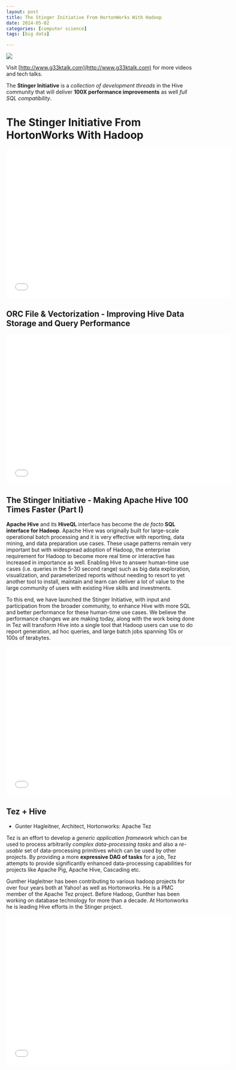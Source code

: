 ```yaml
---
layout: post
title: The Stinger Initiative From HortonWorks With Hadoop
date: 2014-05-02
categories: [computer science]
tags: [big data]

---
```


[![](http://sungsoo.github.com/images/stinger.png)](http://sungsoo.github.com/images/stinger.png)


Visit [http://www.g33ktalk.com](http://www.g33ktalk.com) for more videos and tech talks. 

The **Stinger Initiative** is a *collection of development threads* in the Hive community that will deliver **100X performance improvements** as well *full SQL compatibility*.

# The Stinger Initiative From HortonWorks With Hadoop

<iframe width="600" height="400" src="//www.youtube.com/embed/wTRGw-eS1CA" frameborder="0" allowfullscreen></iframe>



## ORC File & Vectorization - Improving Hive Data Storage and Query Performance

<iframe width="600" height="400" src="//www.youtube.com/embed/GV7vpR7vpjM" frameborder="0" allowfullscreen></iframe>


## The Stinger Initiative - Making Apache Hive 100 Times Faster (Part I)

**Apache Hive** and its **HiveQL** interface has become the *de facto* **SQL interface for Hadoop**. Apache Hive was originally built for large-scale operational batch processing and it is very effective with reporting, data mining, and data preparation use cases. These usage patterns remain very important but with widespread adoption of Hadoop, the enterprise requirement for Hadoop to become more real time or interactive has increased in importance as well. Enabling Hive to answer human-time use cases (i.e. queries in the 5-30 second range) such as big data exploration, visualization, and parameterized reports without needing to resort to yet another tool to install, maintain and learn can deliver a lot of value to the large community of users with existing Hive skills and investments. 

To this end, we have launched the Stinger Initiative, with input and participation from the broader community, to enhance Hive with more SQL and better performance for these human-time use cases. We believe the performance changes we are making today, along with the work being done in Tez will transform Hive into a single tool that Hadoop users can use to do report generation, ad hoc queries, and large batch jobs spanning 10s or 100s of terabytes.


<iframe width="600" height="400" src="//www.youtube.com/embed/HvRenqum7Cs" frameborder="0" allowfullscreen></iframe>


## Tez + Hive

* Gunter Hagleitner, Architect, Hortonworks: Apache Tez

Tez is an effort to develop a *generic application framework* which can be used to process arbitrarily *complex data-processing tasks* and also a *re-usable* set of data-processing primitives which can be used by other projects. By providing a more **expressive DAG of tasks** for a job, Tez attempts to provide significantly enhanced data-processing capabilities for projects like Apache Pig, Apache Hive, Cascading etc.

Gunther Hagleitner has been contributing to various hadoop projects for over four years both at Yahoo! as well as Hortonworks. He is a PMC member of the Apache Tez project. Before Hadoop, Gunther has been working on database technology for more than a decade. At Hortonworks he is leading Hive efforts in the Stinger project.


<iframe width="600" height="400" src="//www.youtube.com/embed/S5vmnbjm_tA" frameborder="0" allowfullscreen></iframe>